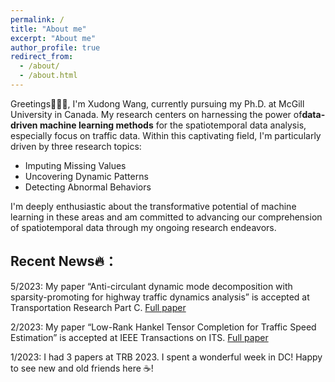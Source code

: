 ```yaml
---
permalink: /
title: "About me"
excerpt: "About me"
author_profile: true
redirect_from: 
  - /about/
  - /about.html
---
```


Greetings🧚🏻‍♀️, I'm Xudong Wang, currently pursuing my Ph.D. at McGill University in Canada. My research centers on harnessing the power of**data-driven machine learning methods** for the spatiotemporal data analysis, especially focus on traffic data. Within this captivating field, I'm particularly driven by three research topics:
- Imputing Missing Values
- Uncovering Dynamic Patterns
- Detecting Abnormal Behaviors

I'm deeply enthusiastic about the transformative potential of machine learning in these areas and am committed to advancing our comprehension of spatiotemporal data through my ongoing research endeavors.




## Recent News🔥：

5/2023: My paper “Anti-circulant dynamic mode decomposition with sparsity-promoting for highway traffic dynamics analysis” is accepted at Transportation Research Part C. [Full paper](https://arxiv.org/abs/2302.07108) 

2/2023: My paper “Low-Rank Hankel Tensor Completion for Traffic Speed Estimation” is accepted at IEEE Transactions on ITS. [Full paper](https://arxiv.org/abs/2105.11335)

1/2023: I had 3 papers at TRB 2023. I spent a wonderful week in DC! Happy to see new and old friends here ☕️!
